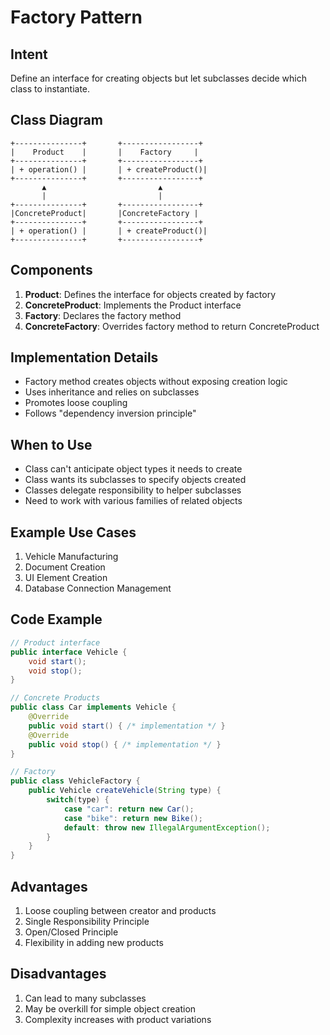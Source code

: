 # Factory Pattern

## Intent
Define an interface for creating objects but let subclasses decide which class to instantiate.

## Class Diagram
```
+---------------+       +-----------------+
|    Product    |       |    Factory     |
+---------------+       +-----------------+
| + operation() |       | + createProduct()|
+---------------+       +-----------------+
       ▲                         ▲
       |                         |
+---------------+       +-----------------+
|ConcreteProduct|       |ConcreteFactory |
+---------------+       +-----------------+
| + operation() |       | + createProduct()|
+---------------+       +-----------------+
```

## Components
1. **Product**: Defines the interface for objects created by factory
2. **ConcreteProduct**: Implements the Product interface
3. **Factory**: Declares the factory method
4. **ConcreteFactory**: Overrides factory method to return ConcreteProduct

## Implementation Details
- Factory method creates objects without exposing creation logic
- Uses inheritance and relies on subclasses
- Promotes loose coupling
- Follows "dependency inversion principle"

## When to Use
- Class can't anticipate object types it needs to create
- Class wants its subclasses to specify objects created
- Classes delegate responsibility to helper subclasses
- Need to work with various families of related objects

## Example Use Cases
1. Vehicle Manufacturing
2. Document Creation
3. UI Element Creation
4. Database Connection Management

## Code Example
```java
// Product interface
public interface Vehicle {
    void start();
    void stop();
}

// Concrete Products
public class Car implements Vehicle {
    @Override
    public void start() { /* implementation */ }
    @Override
    public void stop() { /* implementation */ }
}

// Factory
public class VehicleFactory {
    public Vehicle createVehicle(String type) {
        switch(type) {
            case "car": return new Car();
            case "bike": return new Bike();
            default: throw new IllegalArgumentException();
        }
    }
}
```

## Advantages
1. Loose coupling between creator and products
2. Single Responsibility Principle
3. Open/Closed Principle
4. Flexibility in adding new products

## Disadvantages
1. Can lead to many subclasses
2. May be overkill for simple object creation
3. Complexity increases with product variations
